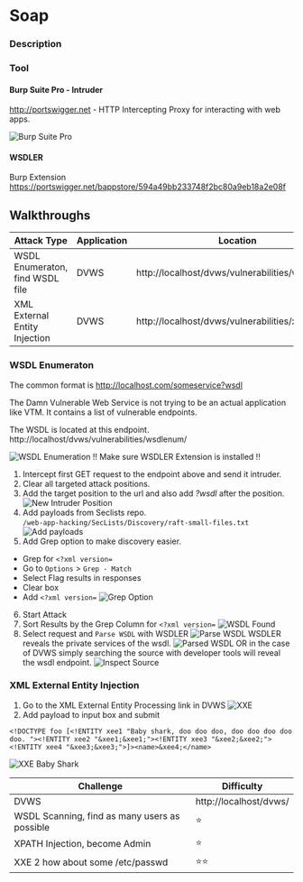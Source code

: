 # Soap
### Description
### Tool
#### Burp Suite Pro - Intruder
http://portswigger.net - HTTP Intercepting Proxy for interacting with web apps.

![Burp Suite Pro](https://github.com/justinlarson/Web-App-Hacking-Workshop/raw/master/img/burpsuite.png)

#### WSDLER
Burp Extension
https://portswigger.net/bappstore/594a49bb233748f2bc80a9eb18a2e08f

## Walkthroughs

| Attack Type | Application | Location | Tool |
| ---- | ---- | ---- | ---- |
| WSDL Enumeraton, find WSDL file | DVWS | http://localhost/dvws/vulnerabilities/wsdlenum/ |  intruder/WSDLER |
| XML External Entity Injection  | DVWS | http://localhost/dvws/vulnerabilities/xxe/ | intruder |
###  WSDL Enumeraton
The common format is http://localhost.com/someservice?wsdl

The Damn Vulnerable Web Service is not trying to be an actual application like VTM. It contains a list of vulnerable endpoints. 

The WSDL is located at this endpoint.  
http://localhost/dvws/vulnerabilities/wsdlenum/

![WSDL Enumeration](https://github.com/justinlarson/Web-App-Hacking-Workshop/raw/master/img/dvws-wsdl-enumeration.png)
!! Make sure WSDLER Extension is installed !!
1. Intercept first GET request to the endpoint above and send it intruder. 
2. Clear all targeted attack positions.
3. Add the target position to the url and also add _?wsdl_ after the position.
![New Intruder Position](https://github.com/justinlarson/Web-App-Hacking-Workshop/raw/master/img/dvws-new-intruder-position.png)
4. Add payloads from Seclists repo.   
`/web-app-hacking/SecLists/Discovery/raft-small-files.txt`
![Add payloads](https://github.com/justinlarson/Web-App-Hacking-Workshop/raw/master/img/dvws-load-list.png)
5. Add Grep option to make discovery easier. 
* Grep for `<?xml version=`
* Go to `Options` > `Grep - Match`
* Select Flag results in responses
* Clear box
* Add `<?xml version=`
![Grep Option](https://github.com/justinlarson/Web-App-Hacking-Workshop/raw/master/img/dvws-grep-xml.png)
6. Start Attack
7. Sort Results by the Grep Column for `<?xml version=`
![WSDL Found](https://github.com/justinlarson/Web-App-Hacking-Workshop/raw/master/img/dvws-wsdl-found.png)
8. Select request and `Parse WSDL` with WSDLER
![Parse WSDL](https://github.com/justinlarson/Web-App-Hacking-Workshop/raw/master/img/dvws-parse-wsdl.png)
WSDLER reveals the private services of the wsdl. 
![Parsed WSDL](https://github.com/justinlarson/Web-App-Hacking-Workshop/raw/master/img/dvws-parsed-wsdl.png)
OR in the case of DVWS simply searching the source with developer tools will reveal the wsdl endpoint. 
![Inspect Source](https://github.com/justinlarson/Web-App-Hacking-Workshop/raw/master/img/dvws-inspect-source.png)
 
### XML External Entity Injection
1. Go to the XML External Entity Processing link in DVWS
![XXE](https://github.com/justinlarson/Web-App-Hacking-Workshop/raw/master/img/dvws-xml-injection.png)
2. Add payload to input box and submit
```
<!DOCTYPE foo [<!ENTITY xee1 "Baby shark, doo doo doo, doo doo doo doo doo. "><!ENTITY xee2 "&xee1;&xee1;"><!ENTITY xee3 "&xee2;&xee2;"><!ENTITY xee4 "&xee3;&xee3;">]><name>&xee4;</name>
```
![XXE Baby Shark](https://github.com/justinlarson/Web-App-Hacking-Workshop/raw/master/img/dvws-xml-baby-shark-doo-doo.png)

| Challenge | Difficulty |
| ----- | ----- |
| DVWS | http://localhost/dvws/ |
| WSDL Scanning, find as many users as possible| :star: | 
| XPATH Injection, become Admin | :star: | 
| XXE 2 how about some /etc/passwd | :star::star: |
